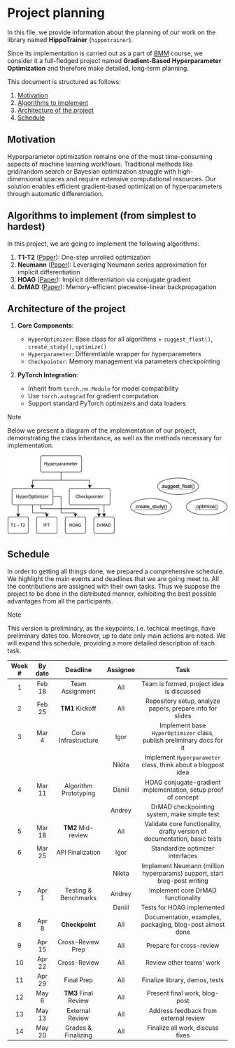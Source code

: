 # Project planning

In this file, we provide information about the planning of our work on the library named **HippoTrainer** (`hippotrainer`). 

Since its implementation is carried out as a part of [BMM](https://github.com/intsystems/BMM) course, we consider it a full-fledged project named **Gradient-Based Hyperparameter Optimization** and therefore make detailed, long-term planning. 

This document is structured as follows:

1. [Motivation](#motivation)
2. [Algorithms to implement](#algorithms)
3. [Architecture of the project](#architecture)
4. [Schedule](#schedule)

## Motivation <a name="motivation"></a>

Hyperparameter optimization remains one of the most time-consuming aspects of machine learning workflows. 
Traditional methods like grid/random search or Bayesian optimization struggle with high-dimensional spaces and require extensive computational resources. 
Our solution enables efficient gradient-based optimization of hyperparameters through automatic differentiation.

## Algorithms to implement (from simplest to hardest) <a name="algorithms"></a>

In this project, we are going to implement the following algorithms:
1. **T1-T2** ([Paper](http://proceedings.mlr.press/v48/luketina16.pdf)): One-step unrolled optimization
2. **Neumann** ([Paper](http://proceedings.mlr.press/v108/lorraine20a/lorraine20a.pdf)): Leveraging Neumann series approximation for implicit differentiation
3. **HOAG** ([Paper](http://proceedings.mlr.press/v48/pedregosa16.pdf)): Implicit differentiation via conjugate gradient
4. **DrMAD** ([Paper](https://arxiv.org/abs/1601.00917)): Memory-efficient piecewise-linear backpropagation

## Architecture of the project <a name="architecture"></a>

1. **Core Components**:
   - `HyperOptimizer`: Base class for all algorithms + `suggest_float()`, `create_study()`, `optimize()`
   - `Hyperparameter`: Differentiable wrapper for hyperparameters
   - `Checkpointer`: Memory management via parameters checkpointing

2. **PyTorch Integration**:
   - Inherit from `torch.nn.Module` for model compatibility
   - Use `torch.autograd` for gradient computation
   - Support standard PyTorch optimizers and data loaders

> [!NOTE]
> Below we present a diagram of the implementation of our project, demonstrating the class inheritance, as well as the methods necessary for implementation.

![Project scheme](assets/scheme.png)

## Schedule <a name="schedule"></a>

In order to getting all things done, we prepared a comprehensive schedule. 
We highlight the main events and deadlines that we are going meet to. 
All the contributions are assigned with their own tasks. 
Thus we suppose the project to be done in the distributed manner, exhibiting the best possible advantages from all the participants.

> [!NOTE]
> This version is preliminary, as the keypoints, i.e. techical meetings, have preliminary dates too.
> Moreover, up to date only main actions are noted.
> We will expand this schedule, providing a more detailed description of each task.

| Week # | By date | Deadline | Assignee | Task |
| :----: | :-----: | :------: | :------: | :--: |
| 1    | Feb 18   | Team Assignment    | All       | Team is formed, project idea is discussed |
| 2    | Feb 25 | **TM1** Kickoff    | All       | Repository setup, analyze papers, prepare info for slides | |
| 3    | Mar 4    | Core Infrastructure | Igor      | Implement base `HyperOptimizer` class, publish preliminary docs for it |
|      |             |                    | Nikita    | Implement `Hyperparameter` class, think about a blogpost idea |
| 4    | Mar 11   | Algorithm Prototyping | Daniil   | HOAG conjugate-gradient implementation, setup proof of concept |
|      |             |                    | Andrey    | DrMAD checkpointing system, make simple test |
| 5    | Mar 18   | **TM2** Mid-review | All       | Validate core functionality, drafty version of documentation, basic tests |
| 6    | Mar 25   | API Finalization   | Igor      | Standardize optimizer interfaces |
|      |             |                    | Nikita    | Implement Neumann (million hyperparams) support, start blog-post writing |
| 7    | Apr 1     | Testing & Benchmarks| Andrey    | Implement core DrMAD functionality |
|      |             |                    | Daniil    | Tests for HOAG implemented |
| 8    | Apr 8    | **Checkpoint**     | All       | Documentation, examples, packaging, blog-post almost done |
| 9    | Apr 15   | Cross-Review Prep  | All       | Prepare for cross-review |
| 10   | Apr 22   | Cross-Review       | All       | Review other teams' work |
| 11   | Apr 29 | Final Prep | All       | Finalize library, demos, tests |
| 12   | May 6    | **TM3** Final Review | All     | Present final work, blog-post |
| 13   | May 13   | External Review    | All       | Address feedback from external review |
| 14   | May 20      | Grades & Finalizing | All       | Finalize all work, discuss fixes |
